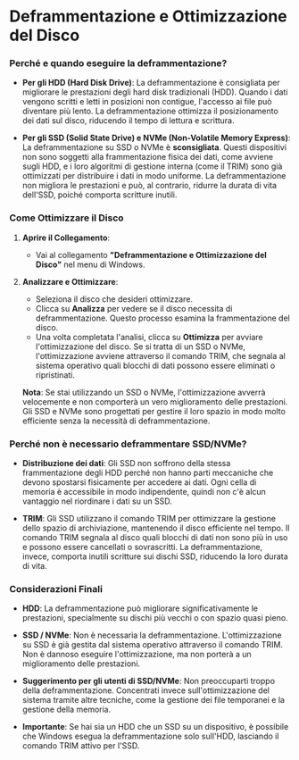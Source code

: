 # Deframmentazione e Ottimizzazione del Disco

### Perché e quando eseguire la deframmentazione?

- **Per gli HDD (Hard Disk Drive)**: La deframmentazione è consigliata per migliorare le prestazioni degli hard disk tradizionali (HDD). 
Quando i dati vengono scritti e letti in posizioni non contigue, l'accesso ai file può diventare più lento. La deframmentazione ottimizza 
il posizionamento dei dati sul disco, riducendo il tempo di lettura e scrittura.
  
- **Per gli SSD (Solid State Drive) e NVMe (Non-Volatile Memory Express)**: La deframmentazione su SSD o NVMe è **sconsigliata**. 
Questi dispositivi non sono soggetti alla frammentazione fisica dei dati, come avviene sugli HDD, e i loro algoritmi di gestione interna (come il TRIM) 
sono già ottimizzati per distribuire i dati in modo uniforme. La deframmentazione non migliora le prestazioni e può, al contrario, ridurre la durata di vita dell'SSD, 
poiché comporta scritture inutili.

### Come Ottimizzare il Disco

1. **Aprire il Collegamento**:
   - Vai al collegamento **"Deframmentazione e Ottimizzazione del Disco"** nel menu di Windows.

2. **Analizzare e Ottimizzare**:
   - Seleziona il disco che desideri ottimizzare.
   - Clicca su **Analizza** per vedere se il disco necessita di deframmentazione. Questo processo esamina la frammentazione del disco.
   - Una volta completata l'analisi, clicca su **Ottimizza** per avviare l'ottimizzazione del disco. Se si tratta di un SSD o NVMe, 
   l'ottimizzazione avviene attraverso il comando TRIM, che segnala al sistema operativo quali blocchi di dati possono essere eliminati o ripristinati.

   **Nota**: Se stai utilizzando un SSD o NVMe, l'ottimizzazione avverrà velocemente e non comporterà un vero miglioramento delle prestazioni. 
   Gli SSD e NVMe sono progettati per gestire il loro spazio in modo molto efficiente senza la necessità di deframmentazione.

### Perché non è necessario deframmentare SSD/NVMe?

- **Distribuzione dei dati**: Gli SSD non soffrono della stessa frammentazione degli HDD perché non hanno parti meccaniche che devono spostarsi 
fisicamente per accedere ai dati. Ogni cella di memoria è accessibile in modo indipendente, quindi non c'è alcun vantaggio nel riordinare i dati su un SSD.
  
- **TRIM**: Gli SSD utilizzano il comando TRIM per ottimizzare la gestione dello spazio di archiviazione, mantenendo il disco efficiente nel tempo. 
Il comando TRIM segnala al disco quali blocchi di dati non sono più in uso e possono essere cancellati o sovrascritti. La deframmentazione, invece, 
comporta inutili scritture sui dischi SSD, riducendo la loro durata di vita.

### Considerazioni Finali

- **HDD**: La deframmentazione può migliorare significativamente le prestazioni, specialmente su dischi più vecchi o con spazio quasi pieno.
  
- **SSD / NVMe**: Non è necessaria la deframmentazione. L'ottimizzazione su SSD è già gestita dal sistema operativo attraverso il comando TRIM. 
Non è dannoso eseguire l'ottimizzazione, ma non porterà a un miglioramento delle prestazioni.
  
- **Suggerimento per gli utenti di SSD/NVMe**: Non preoccuparti troppo della deframmentazione. Concentrati invece sull'ottimizzazione del sistema tramite altre tecniche, 
come la gestione dei file temporanei e la gestione della memoria.

- **Importante**: Se hai sia un HDD che un SSD su un dispositivo, è possibile che Windows esegua la deframmentazione solo sull'HDD, 
lasciando il comando TRIM attivo per l'SSD.

